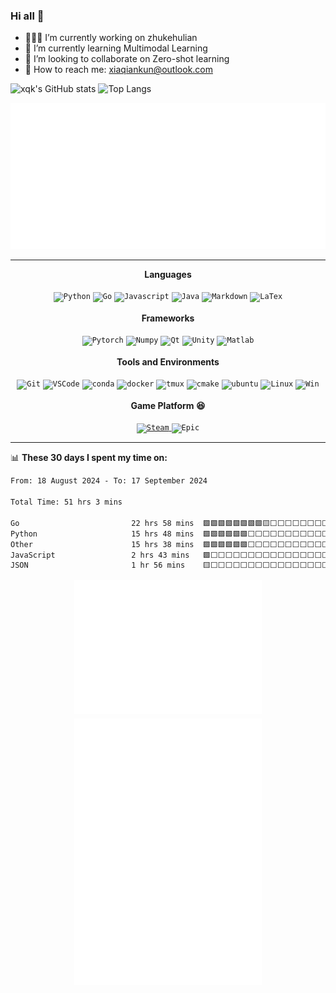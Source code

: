 ### Hi all 👋
- 🧑🏻‍💻 I’m currently working on zhukehulian
- 🌱 I’m currently learning Multimodal Learning
- 👯 I’m looking to collaborate on Zero-shot learning
- 🌈 How to reach me: xiaqiankun@outlook.com

![xqk's GitHub stats](https://github-readme-stats.vercel.app/api?username=xqk&show_icons=true&theme=swift&count_private=true&hide=prs&line_height=24.3)
![Top Langs](https://github-readme-stats.vercel.app/api/top-langs/?username=xqk&layout=compact&show_icons=true&theme=swift&hide=javascript,html,typescript,scss,css,glsl,PLpgSQL,shell,java,vue,JavaScript&langs_count=6&card_width=340)



<!--
**AnonymousDestroyer/AnonymousDestroyer** is a ✨ _special_ ✨ repository because its `README.md` (this file) appears on your GitHub profile.
Here are some ideas to get you started:
- 🔭 I’m currently working on ...
- 🌱 I’m currently learning ...
- 👯 I’m looking to collaborate on ...
- 🤔 I’m looking for help with ...
- 💬 Ask me about ...
- 📫 How to reach me: ...
- 😄 Pronouns: ...
- ⚡ Fun fact: ...
-->

<div align="center">
    <a href="https://github.com/xqk">
        <img src="basic.svg" alt="🦑">
    </a>
</div>

---

<div align="center">
    <strong>Languages</strong><br><br>
    <code><img height="20" src="https://img.shields.io/badge/Python-FFD43B?style=for-the-badge&logo=python&logoColor=blue" alt="Python" title="Python"></code>
    <code><img height="20" src="https://img.shields.io/badge/Go-FFD43B?style=for-the-badge&logo=go&logoColor=blue" alt="Go" title="Go"></code>
    <code><img height="20" src="https://img.shields.io/badge/javascript-239120?style=for-the-badge&logo=javascript&logoColor=white" alt="Javascript" title="Javascript"></code>
    <code><img height="20" src="https://img.shields.io/badge/Java-00599C?style=for-the-badge&logo=Java&logoColor=blue" alt="Java" title="Java"></code>
    <code><img height="20" src="https://img.shields.io/badge/Markdown-000000?style=for-the-badge&logo=markdown&logoColor=white" alt="Markdown" title="Markdown"></code>
    <code><img height="20" src="https://img.shields.io/badge/LaTeX-47A141?style=for-the-badge&logo=LaTeX&logoColor=white" alt="LaTex" title="LaTex"></code>
    <br><br><strong>Frameworks</strong><br><br>
    <code><img height="20" src="https://img.shields.io/badge/PyTorch-EE4C2C?style=for-the-badge&logo=PyTorch&logoColor=white" alt="Pytorch" title="Pytorch"></code>
    <code><img height="20" src="https://img.shields.io/badge/Numpy-777BB4?style=for-the-badge&logo=numpy&logoColor=white" alt="Numpy" title="Numpy"></code>
    <code><img height="20" src="https://img.shields.io/badge/Qt-41CD52?style=for-the-badge&logo=qt&logoColor=white" alt="Qt" title="Qt"></code>
    <code><img height="20" src="https://img.shields.io/badge/Unity-100000?style=for-the-badge&logo=unity&logoColor=white" alt="Unity" title="Unity"></code>
    <code><img height="20" src="https://img.shields.io/badge/matlab-fa5103?style=for-the-badge&logo=MATLAB&logoColor=white" alt="Matlab" title="Matlab"></code>
    <br><br><strong>Tools and Environments</strong><br><br>
    <code><img height="20" src="https://img.shields.io/badge/GIT-E44C30?style=for-the-badge&logo=git&logoColor=white" alt="Git" title="Git"></code>
    <code><img height="20" src="https://img.shields.io/badge/Visual_Studio_Code-0078D4?style=for-the-badge&logo=visual%20studio%20code&logoColor=white" alt="VSCode" title="VSCode"></code>
    <code><img height="20" src="https://img.shields.io/badge/conda-342B029.svg?&style=for-the-badge&logo=anaconda&logoColor=white" alt="conda" title="conda"></code>
    <code><img height="20" src="https://img.shields.io/badge/Docker-2CA5E0?style=for-the-badge&logo=docker&logoColor=white" alt="docker" title="docker"></code>
    <code><img height="20" src="https://img.shields.io/badge/tmux-1BB91F?style=for-the-badge&logo=tmux&logoColor=white" alt="tmux" title="tmux"></code>
    <code><img height="20" src="https://img.shields.io/badge/CMake-064F8C?style=for-the-badge&logo=cmake&logoColor=white" alt="cmake" title="cmake"></code>
    <code><img height="20" src="https://img.shields.io/badge/Ubuntu-E95420?style=for-the-badge&logo=ubuntu&logoColor=white" alt="ubuntu" title="ubuntu"></code>
    <code><img height="20" src="https://img.shields.io/badge/Linux-FCC624?style=for-the-badge&logo=linux&logoColor=black" alt="Linux" title="Linux"></code>
    <code><img height="20" src="https://img.shields.io/badge/Windows-0078D6?style=for-the-badge&logo=windows&logoColor=white" alt="Win" title="Win"></code>
    <br><br><strong>Game Platform 😆</strong><br><br>
    <a href="https://steamcommunity.com/id/cwher/">
        <code><img height="20" src="https://img.shields.io/badge/Steam-000000?style=for-the-badge&logo=steam&logoColor=white" alt="Steam" title="Steam"></code>
    </a>
    <code><img height="20" src="https://img.shields.io/badge/Epic%20Games-313131?style=for-the-badge&logo=Epic%20Games&logoColor=white" alt="Epic" title="Epic"></code>
</div>

---

:bar_chart: **These 30 days I spent my time on:**

<!--START_SECTION:waka-->

```txt
From: 18 August 2024 - To: 17 September 2024

Total Time: 51 hrs 3 mins

Go                         22 hrs 58 mins  🟩🟩🟩🟩🟩🟩🟩🟩🟨⬜⬜⬜⬜⬜⬜⬜⬜⬜⬜⬜⬜⬜⬜⬜⬜   34.44 %
Python                     15 hrs 48 mins  🟩🟩🟩🟩🟩🟩⬜⬜⬜⬜⬜⬜⬜⬜⬜⬜⬜⬜⬜⬜⬜⬜⬜⬜⬜   23.69 %
Other                      15 hrs 38 mins  🟩🟩🟩🟩🟩🟩⬜⬜⬜⬜⬜⬜⬜⬜⬜⬜⬜⬜⬜⬜⬜⬜⬜⬜⬜   23.45 %
JavaScript                 2 hrs 43 mins   🟩⬜⬜⬜⬜⬜⬜⬜⬜⬜⬜⬜⬜⬜⬜⬜⬜⬜⬜⬜⬜⬜⬜⬜⬜   04.08 %
JSON                       1 hr 56 mins    🟨⬜⬜⬜⬜⬜⬜⬜⬜⬜⬜⬜⬜⬜⬜⬜⬜⬜⬜⬜⬜⬜⬜⬜⬜   02.92 %
```

<!--END_SECTION:waka-->

<div align="center">
    <img style="float: center; width: 48%; min-width: 300px; margin: 2px;" alt="🦑"
        src="general.svg">
    <img style="float: center; width: 48%; min-width: 300px; margin: 2px;" alt="🦑"
        src="misc.svg">
</div>
